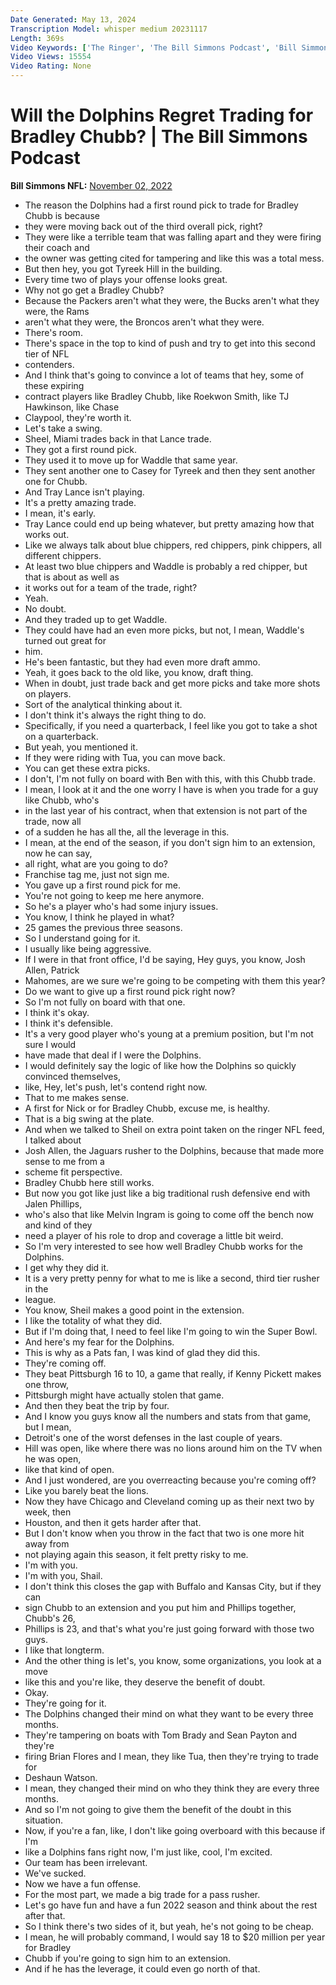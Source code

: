 ```yaml
---
Date Generated: May 13, 2024
Transcription Model: whisper medium 20231117
Length: 369s
Video Keywords: ['The Ringer', 'The Bill Simmons Podcast', 'Bill Simmons', 'Sheil Kapadia', 'Ben Solak', 'NFL Podcast', 'Football Podcast', 'NFL Show', 'Football Show', 'NFL Trade Deadline', 'Bradley Chubb', 'Miami Dolphins', 'Dolphins Football', 'Denver Broncos', 'Broncos Football', 'Podcast', 'NFL News', 'Football News']
Video Views: 15554
Video Rating: None
---
```


# Will the Dolphins Regret Trading for Bradley Chubb? | The Bill Simmons Podcast
**Bill Simmons NFL:** [November 02, 2022](https://www.youtube.com/watch?v=6N7jWVLBEJw)
*  The reason the Dolphins had a first round pick to trade for Bradley Chubb is because
*  they were moving back out of the third overall pick, right?
*  They were like a terrible team that was falling apart and they were firing their coach and
*  the owner was getting cited for tampering and like this was a total mess.
*  But then hey, you got Tyreek Hill in the building.
*  Every time two of plays your offense looks great.
*  Why not go get a Bradley Chubb?
*  Because the Packers aren't what they were, the Bucks aren't what they were, the Rams
*  aren't what they were, the Broncos aren't what they were.
*  There's room.
*  There's space in the top to kind of push and try to get into this second tier of NFL
*  contenders.
*  And I think that's going to convince a lot of teams that hey, some of these expiring
*  contract players like Bradley Chubb, like Roekwon Smith, like TJ Hawkinson, like Chase
*  Claypool, they're worth it.
*  Let's take a swing.
*  Sheel, Miami trades back in that Lance trade.
*  They got a first round pick.
*  They used it to move up for Waddle that same year.
*  They sent another one to Casey for Tyreek and then they sent another one for Chubb.
*  And Tray Lance isn't playing.
*  It's a pretty amazing trade.
*  I mean, it's early.
*  Tray Lance could end up being whatever, but pretty amazing how that works out.
*  Like we always talk about blue chippers, red chippers, pink chippers, all different chippers.
*  At least two blue chippers and Waddle is probably a red chipper, but that is about as well as
*  it works out for a team of the trade, right?
*  Yeah.
*  No doubt.
*  And they traded up to get Waddle.
*  They could have had an even more picks, but not, I mean, Waddle's turned out great for
*  him.
*  He's been fantastic, but they had even more draft ammo.
*  Yeah, it goes back to the old like, you know, draft thing.
*  When in doubt, just trade back and get more picks and take more shots on players.
*  Sort of the analytical thinking about it.
*  I don't think it's always the right thing to do.
*  Specifically, if you need a quarterback, I feel like you got to take a shot on a quarterback.
*  But yeah, you mentioned it.
*  If they were riding with Tua, you can move back.
*  You can get these extra picks.
*  I don't, I'm not fully on board with Ben with this, with this Chubb trade.
*  I mean, I look at it and the one worry I have is when you trade for a guy like Chubb, who's
*  in the last year of his contract, when that extension is not part of the trade, now all
*  of a sudden he has all the, all the leverage in this.
*  I mean, at the end of the season, if you don't sign him to an extension, now he can say,
*  all right, what are you going to do?
*  Franchise tag me, just not sign me.
*  You gave up a first round pick for me.
*  You're not going to keep me here anymore.
*  So he's a player who's had some injury issues.
*  You know, I think he played in what?
*  25 games the previous three seasons.
*  So I understand going for it.
*  I usually like being aggressive.
*  If I were in that front office, I'd be saying, Hey guys, you know, Josh Allen, Patrick
*  Mahomes, are we sure we're going to be competing with them this year?
*  Do we want to give up a first round pick right now?
*  So I'm not fully on board with that one.
*  I think it's okay.
*  I think it's defensible.
*  It's a very good player who's young at a premium position, but I'm not sure I would
*  have made that deal if I were the Dolphins.
*  I would definitely say the logic of like how the Dolphins so quickly convinced themselves,
*  like, Hey, let's push, let's contend right now.
*  That to me makes sense.
*  A first for Nick or for Bradley Chubb, excuse me, is healthy.
*  That is a big swing at the plate.
*  And when we talked to Sheil on extra point taken on the ringer NFL feed, I talked about
*  Josh Allen, the Jaguars rusher to the Dolphins, because that made more sense to me from a
*  scheme fit perspective.
*  Bradley Chubb here still works.
*  But now you got like just like a big traditional rush defensive end with Jalen Phillips,
*  who's also that like Melvin Ingram is going to come off the bench now and kind of they
*  need a player of his role to drop and coverage a little bit weird.
*  So I'm very interested to see how well Bradley Chubb works for the Dolphins.
*  I get why they did it.
*  It is a very pretty penny for what to me is like a second, third tier rusher in the
*  league.
*  You know, Sheil makes a good point in the extension.
*  I like the totality of what they did.
*  But if I'm doing that, I need to feel like I'm going to win the Super Bowl.
*  And here's my fear for the Dolphins.
*  This is why as a Pats fan, I was kind of glad they did this.
*  They're coming off.
*  They beat Pittsburgh 16 to 10, a game that really, if Kenny Pickett makes one throw,
*  Pittsburgh might have actually stolen that game.
*  And then they beat the trip by four.
*  And I know you guys know all the numbers and stats from that game, but I mean,
*  Detroit's one of the worst defenses in the last couple of years.
*  Hill was open, like where there was no lions around him on the TV when he was open,
*  like that kind of open.
*  And I just wondered, are you overreacting because you're coming off?
*  Like you barely beat the lions.
*  Now they have Chicago and Cleveland coming up as their next two by week, then
*  Houston, and then it gets harder after that.
*  But I don't know when you throw in the fact that two is one more hit away from
*  not playing again this season, it felt pretty risky to me.
*  I'm with you.
*  I'm with you, Shail.
*  I don't think this closes the gap with Buffalo and Kansas City, but if they can
*  sign Chubb to an extension and you put him and Phillips together, Chubb's 26,
*  Phillips is 23, and that's what you're just going forward with those two guys.
*  I like that longterm.
*  And the other thing is let's, you know, some organizations, you look at a move
*  like this and you're like, they deserve the benefit of doubt.
*  Okay.
*  They're going for it.
*  The Dolphins changed their mind on what they want to be every three months.
*  They're tampering on boats with Tom Brady and Sean Payton and they're
*  firing Brian Flores and I mean, they like Tua, then they're trying to trade for
*  Deshaun Watson.
*  I mean, they changed their mind on who they think they are every three months.
*  And so I'm not going to give them the benefit of the doubt in this situation.
*  Now, if you're a fan, like, I don't like going overboard with this because if I'm
*  like a Dolphins fans right now, I'm just like, cool, I'm excited.
*  Our team has been irrelevant.
*  We've sucked.
*  Now we have a fun offense.
*  For the most part, we made a big trade for a pass rusher.
*  Let's go have fun and have a fun 2022 season and think about the rest after that.
*  So I think there's two sides of it, but yeah, he's not going to be cheap.
*  I mean, he will probably command, I would say 18 to $20 million per year for Bradley
*  Chubb if you're going to sign him to an extension.
*  And if he has the leverage, it could even go north of that.
